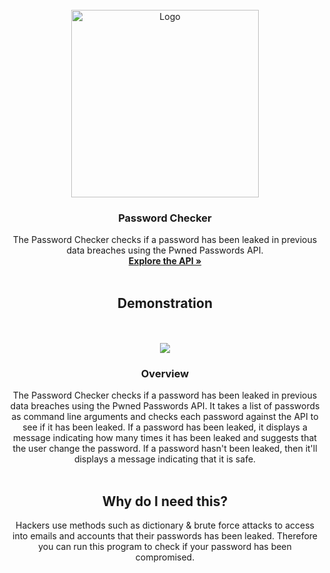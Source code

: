 <!-- PROJECT LOGO -->
<br />
<div align="center">
    <img src="https://media.istockphoto.com/id/1306828000/vector/people-forgot-the-password-concept-of-forgotten-password-key-account-access-blocked-access.jpg?s=612x612&w=0&k=20&c=gaserTcTh2BvShFYCsz3ab1q0Gypqc-gLlkN1bE9AZw=" alt="Logo" width="300" height="300">
  </a>

  <h3 align="center">Password Checker</h3>

  <p align="center">
    The Password Checker checks if a password has been leaked in previous data breaches using the Pwned Passwords API.
    <br />
    <a href="https://haveibeenpwned.com/API/v3"><strong>Explore the API »</strong></a>
    <br />
    <br />
    <h2><a>Demonstration</a></h2>
    <br />
    <br />
    <img src ="https://i.imgur.com/fssrwP1.png">

    
  </p>
  
  <h3 align="center"><a>Overview</a></h3>

  <p align="center">
    The Password Checker checks if a password has been leaked in previous data breaches using the Pwned Passwords API. It takes a list of passwords as command line arguments and checks each password against the API to see if it has been leaked. If a password has been leaked, it displays a message indicating how many times it has been leaked and suggests that the user change the password. If a password hasn't been leaked, then it'll displays a message indicating that it is safe.
    <br />
        <br />
      </p>
    
  <h2 align="center"><a>Why do I need this?</a></h2>
    <p align="center">
        Hackers use methods such as dictionary & brute force attacks to access into emails and accounts that their passwords has been leaked.
    Therefore you can run this program to check if your password has been compromised.
    <br />
      </p>
</div>
